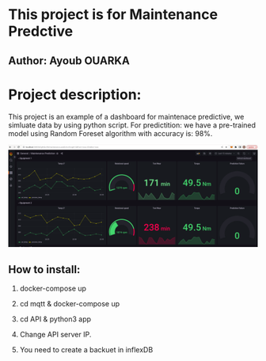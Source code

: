 # This project is for Maintenance Predctive 
## Author: Ayoub OUARKA

# Project description:
This project is an example of a dashboard for maintenace predictive, we simluate data by using python script. 
For predictition: we have a pre-trained model using Random Foreset algorithm  with accuracy is: 98%.


![Alt text](maintenance_predictive.png?raw=true "Dashboard")
## How to install:
1. docker-compose up

2. cd mqtt & docker-compose up

3. cd API & python3 app

4. Change API server IP.

5. You need to create a backuet in inflexDB






